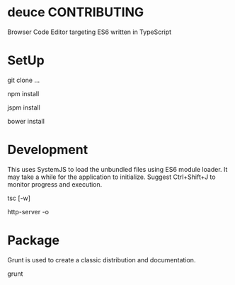 deuce CONTRIBUTING
==================

Browser Code Editor targeting ES6 written in TypeScript

# SetUp #

git clone ...

npm install

jspm install

bower install

# Development #

This uses SystemJS to load the unbundled files using ES6 module loader.
It may take a while for the application to initialize.
Suggest Ctrl+Shift+J to monitor progress and execution.

tsc [-w]

http-server -o

# Package #

Grunt is used to create a classic distribution and documentation.

grunt
